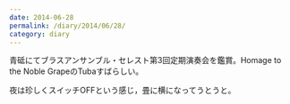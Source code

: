 ```yaml
---
date: 2014-06-28
permalink: /diary/2014/06/28/
category: diary
---
```


青砥にてブラスアンサンブル・セレスト第3回定期演奏会を鑑賞。Homage to the Noble GrapeのTubaすばらしい。

夜は珍しくスイッチOFFという感じ，畳に横になってうとうと。